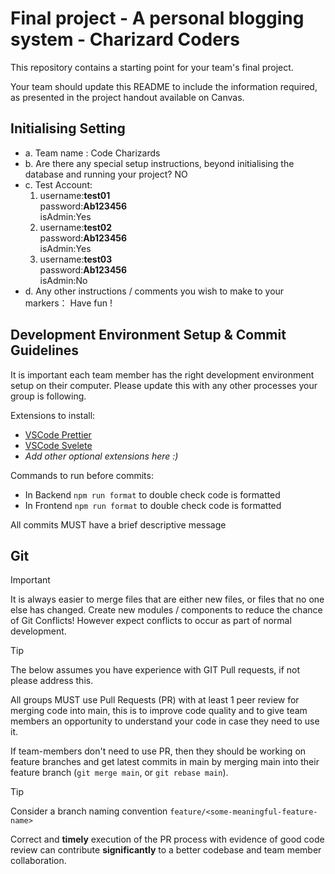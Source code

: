 # Final project - A personal blogging system - Charizard Coders

This repository contains a starting point for your team's final project.

Your team should update this README to include the information required, as presented in the project handout available on Canvas.

## Initialising Setting
- a. Team name : Code Charizards<br>
- b. Are there any special setup instructions, beyond initialising the database and running your project? NO<br>
- c. Test Account:<br>
    <ol>
     <li> username:<strong>test01</strong><br>
        password:<strong>Ab123456</strong><br>
           isAdmin:Yes<br>
    <li>username:<strong>test02</strong><br>
        password:<strong>Ab123456</strong><br>
          isAdmin:Yes<br>
    <li> username:<strong>test03</strong><br>
        password:<strong>Ab123456</strong><br>
          isAdmin:No<br>
    </ol>
- d. Any other instructions / comments you wish to make to your markers： Have fun !


## Development Environment Setup & Commit Guidelines

It is important each team member has the right development environment setup on their computer.
Please update this with any other processes your group is following.

Extensions to install:

- [VSCode Prettier](https://marketplace.visualstudio.com/items?itemName=esbenp.prettier-vscode)
- [VSCode Svelete](https://marketplace.visualstudio.com/items?itemName=svelte.svelte-vscode)
- _Add other optional extensions here :)_

Commands to run before commits:

- In Backend `npm run format` to double check code is formatted
- In Frontend `npm run format` to double check code is formatted

All commits MUST have a brief descriptive message

## Git

> [!IMPORTANT]
> It is always easier to merge files that are either new files, or files that no one else has changed. Create new modules / components to reduce the chance of Git Conflicts! However expect conflicts to occur as part of normal development.

> [!TIP]
> The below assumes you have experience with GIT Pull requests, if not please address this.

All groups MUST use Pull Requests (PR) with at least 1 peer review for merging code into main, this is to improve code quality and to give team members an opportunity to understand your code in case they need to use it.

If team-members don't need to use PR, then they should be working on feature branches and get latest commits in main by merging main into their feature branch (`git merge main`, or `git rebase main`).

> [!TIP]
> Consider a branch naming convention `feature/<some-meaningful-feature-name>`

Correct and **timely** execution of the PR process with evidence of good code review can contribute **significantly** to a better codebase and team member collaboration.


